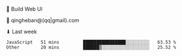 🧙 Build Web UI

📧 qingheban@(qq|gmail).com

⬇ Last week

<!--START_SECTION:waka-->

```text
JavaScript   51 mins         ████████████████░░░░░░░░░   63.53 %
Other        20 mins         ██████▒░░░░░░░░░░░░░░░░░░   25.52 %
```

<!--END_SECTION:waka-->

<!--
**banqinghe/banqinghe** is a ✨ _special_ ✨ repository because its `README.md` (this file) appears on your GitHub profile.

Here are some ideas to get you started:

- 🔭 I’m currently working on ...
- 🌱 I’m currently learning ...
- 👯 I’m looking to collaborate on ...
- 🤔 I’m looking for help with ...
- 💬 Ask me about ...
- 📫 How to reach me: ...
- 😄 Pronouns: ...
- ⚡ Fun fact: ...
-->
